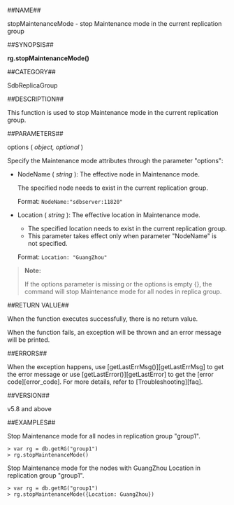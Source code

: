 ##NAME##

stopMaintenanceMode - stop Maintenance mode in the current replication group

##SYNOPSIS##

**rg.stopMaintenanceMode()**

##CATEGORY##

SdbReplicaGroup

##DESCRIPTION##

This function is used to stop Maintenance mode in the current replication group.

##PARAMETERS##

options ( *object, optional* )

Specify the Maintenance mode attributes through the parameter "options":

- NodeName ( *string* ): The effective node in Maintenance mode.

    The specified node needs to exist in the current replication group.

    Format: `NodeName:"sdbserver:11820"`

- Location ( *string* ): The effective location in Maintenance mode.

    - The specified location needs to exist in the current replication group.
    - This parameter takes effect only when parameter "NodeName" is not specified.

    Format: `Location: "GuangZhou"`

> **Note:**
>
> If the options parameter is missing or the options is empty {}, the command will stop Maintenance mode for all nodes in replica group.

##RETURN VALUE##

When the function executes successfully, there is no return value.

When the function fails, an exception will be thrown and an error message will be printed.

##ERRORS##

When the exception happens, use [getLastErrMsg()][getLastErrMsg] to get the error message or use [getLastError()][getLastError] to get the [error code][error_code]. For more details, refer to [Troubleshooting][faq].

##VERSION##

v5.8 and above

##EXAMPLES##

Stop Maintenance mode for all nodes in replication group "group1".

```lang-javascript
> var rg = db.getRG("group1")
> rg.stopMaintenanceMode()
```

Stop Maintenance mode for the nodes with GuangZhou Location in replication group "group1".

```lang-javascript
> var rg = db.getRG("group1")
> rg.stopMaintenanceMode({Location: GuangZhou})
```

[^_^]:
    Links
[getLastErrMsg]:manual/Manual/Sequoiadb_Command/Global/getLastErrMsg.md
[getLastError]:manual/Manual/Sequoiadb_Command/Global/getLastError.md
[faq]:manual/FAQ/faq_sdb.md
[error_code]:manual/Manual/Sequoiadb_error_code.md